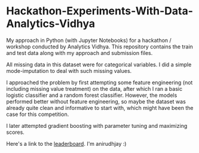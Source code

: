 # Hackathon-Experiments-With-Data-Analytics-Vidhya
My approach in Python (with Jupyter Notebooks) for a hackathon / workshop conducted by Analytics Vidhya. This repository contains the train and test data along with my approach and submission files.

All missing data in this dataset were for categorical variables. I did a simple mode-imputation to deal with such missing values.

I approached the problem by first attempting some feature engineering (not including missing value treatment) on the data, after which I ran a basic logistic classifier and a random forest classifier. However, the models performed better without feature engineering, so maybe the dataset was already quite clean and informative to start with, which might have been the case for this competition.

I later attempted gradient boosting with parameter tuning and maximizing scores.

Here's a link to the [leaderboard](https://datahack.analyticsvidhya.com/workshop/experiments-with-data-5/lb). I'm anirudhjay :)
